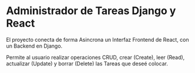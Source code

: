 # Administrador de Tareas Django y React
El proyecto conecta de forma Asincrona un Interfaz Frontend de React, con un Backend en Django.

Permite al usuario realizar operaciones CRUD, crear (Create), leer (Read), actualizar (Update) y borrar (Delete) las Tareas que deseé colocar.

